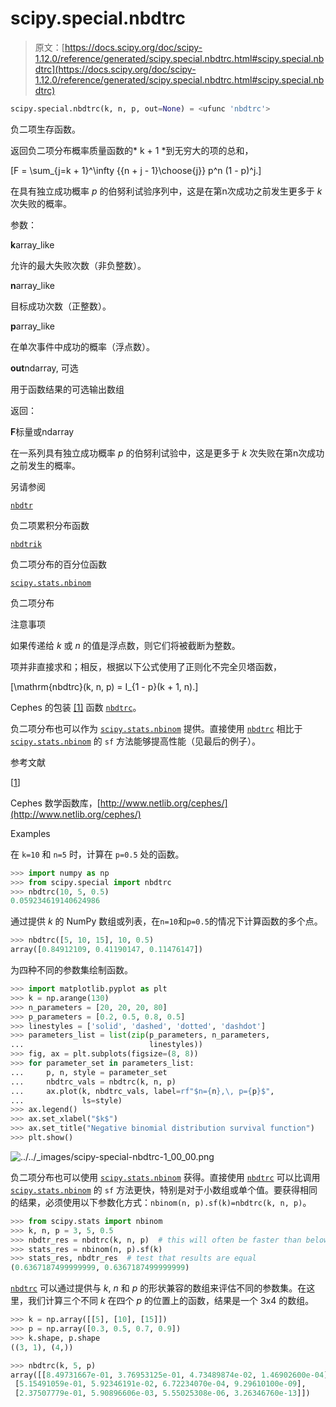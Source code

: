 # scipy.special.nbdtrc

> 原文：[https://docs.scipy.org/doc/scipy-1.12.0/reference/generated/scipy.special.nbdtrc.html#scipy.special.nbdtrc](https://docs.scipy.org/doc/scipy-1.12.0/reference/generated/scipy.special.nbdtrc.html#scipy.special.nbdtrc)

```py
scipy.special.nbdtrc(k, n, p, out=None) = <ufunc 'nbdtrc'>
```

负二项生存函数。

返回负二项分布概率质量函数的* k + 1 *到无穷大的项的总和，

\[F = \sum_{j=k + 1}^\infty {{n + j - 1}\choose{j}} p^n (1 - p)^j.\]

在具有独立成功概率 *p* 的伯努利试验序列中，这是在第n次成功之前发生更多于 *k* 次失败的概率。

参数：

**k**array_like

允许的最大失败次数（非负整数）。

**n**array_like

目标成功次数（正整数）。

**p**array_like

在单次事件中成功的概率（浮点数）。

**out**ndarray, 可选

用于函数结果的可选输出数组

返回：

**F**标量或ndarray

在一系列具有独立成功概率 *p* 的伯努利试验中，这是更多于 *k* 次失败在第n次成功之前发生的概率。

另请参阅

[`nbdtr`](scipy.special.nbdtr.html#scipy.special.nbdtr "scipy.special.nbdtr")

负二项累积分布函数

[`nbdtrik`](scipy.special.nbdtrik.html#scipy.special.nbdtrik "scipy.special.nbdtrik")

负二项分布的百分位函数

[`scipy.stats.nbinom`](scipy.stats.nbinom.html#scipy.stats.nbinom "scipy.stats.nbinom")

负二项分布

注意事项

如果传递给 *k* 或 *n* 的值是浮点数，则它们将被截断为整数。

项并非直接求和；相反，根据以下公式使用了正则化不完全贝塔函数，

\[\mathrm{nbdtrc}(k, n, p) = I_{1 - p}(k + 1, n).\]

Cephes 的包装 [[1]](#rb6e5e8b43e29-1) 函数 [`nbdtrc`](#scipy.special.nbdtrc "scipy.special.nbdtrc")。

负二项分布也可以作为 [`scipy.stats.nbinom`](scipy.stats.nbinom.html#scipy.stats.nbinom "scipy.stats.nbinom") 提供。直接使用 [`nbdtrc`](#scipy.special.nbdtrc "scipy.special.nbdtrc") 相比于 [`scipy.stats.nbinom`](scipy.stats.nbinom.html#scipy.stats.nbinom "scipy.stats.nbinom") 的 `sf` 方法能够提高性能（见最后的例子）。

参考文献

[[1](#id1)]

Cephes 数学函数库，[http://www.netlib.org/cephes/](http://www.netlib.org/cephes/)

Examples

在 `k=10` 和 `n=5` 时，计算在 `p=0.5` 处的函数。

```py
>>> import numpy as np
>>> from scipy.special import nbdtrc
>>> nbdtrc(10, 5, 0.5)
0.059234619140624986 
```

通过提供 *k* 的 NumPy 数组或列表，在`n=10`和`p=0.5`的情况下计算函数的多个点。

```py
>>> nbdtrc([5, 10, 15], 10, 0.5)
array([0.84912109, 0.41190147, 0.11476147]) 
```

为四种不同的参数集绘制函数。

```py
>>> import matplotlib.pyplot as plt
>>> k = np.arange(130)
>>> n_parameters = [20, 20, 20, 80]
>>> p_parameters = [0.2, 0.5, 0.8, 0.5]
>>> linestyles = ['solid', 'dashed', 'dotted', 'dashdot']
>>> parameters_list = list(zip(p_parameters, n_parameters,
...                            linestyles))
>>> fig, ax = plt.subplots(figsize=(8, 8))
>>> for parameter_set in parameters_list:
...     p, n, style = parameter_set
...     nbdtrc_vals = nbdtrc(k, n, p)
...     ax.plot(k, nbdtrc_vals, label=rf"$n={n},\, p={p}$",
...             ls=style)
>>> ax.legend()
>>> ax.set_xlabel("$k$")
>>> ax.set_title("Negative binomial distribution survival function")
>>> plt.show() 
```

![../../_images/scipy-special-nbdtrc-1_00_00.png](../Images/0d56c1e4e85e9d0c98e6e5f12908155f.png)

负二项分布也可以使用 [`scipy.stats.nbinom`](scipy.stats.nbinom.html#scipy.stats.nbinom "scipy.stats.nbinom") 获得。直接使用 [`nbdtrc`](#scipy.special.nbdtrc "scipy.special.nbdtrc") 可以比调用 [`scipy.stats.nbinom`](scipy.stats.nbinom.html#scipy.stats.nbinom "scipy.stats.nbinom") 的 `sf` 方法更快，特别是对于小数组或单个值。要获得相同的结果，必须使用以下参数化方式：`nbinom(n, p).sf(k)=nbdtrc(k, n, p)`。

```py
>>> from scipy.stats import nbinom
>>> k, n, p = 3, 5, 0.5
>>> nbdtr_res = nbdtrc(k, n, p)  # this will often be faster than below
>>> stats_res = nbinom(n, p).sf(k)
>>> stats_res, nbdtr_res  # test that results are equal
(0.6367187499999999, 0.6367187499999999) 
```

[`nbdtrc`](#scipy.special.nbdtrc "scipy.special.nbdtrc") 可以通过提供与 *k*, *n* 和 *p* 的形状兼容的数组来评估不同的参数集。在这里，我们计算三个不同 *k* 在四个 *p* 的位置上的函数，结果是一个 3x4 的数组。

```py
>>> k = np.array([[5], [10], [15]])
>>> p = np.array([0.3, 0.5, 0.7, 0.9])
>>> k.shape, p.shape
((3, 1), (4,)) 
```

```py
>>> nbdtrc(k, 5, p)
array([[8.49731667e-01, 3.76953125e-01, 4.73489874e-02, 1.46902600e-04],
 [5.15491059e-01, 5.92346191e-02, 6.72234070e-04, 9.29610100e-09],
 [2.37507779e-01, 5.90896606e-03, 5.55025308e-06, 3.26346760e-13]]) 
```
